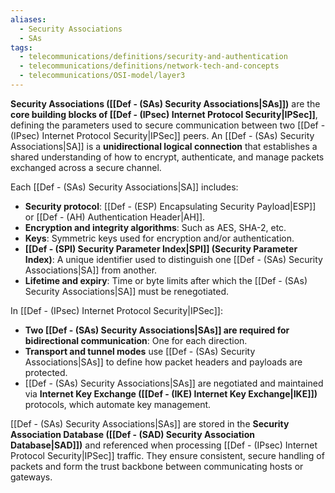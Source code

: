 ```yaml
---
aliases:
  - Security Associations
  - SAs
tags:
  - telecommunications/definitions/security-and-authentication
  - telecommunications/definitions/network-tech-and-concepts
  - telecommunications/OSI-model/layer3
---
```

**Security Associations ([[Def - (SAs) Security Associations|SAs]])** are the **core building blocks of [[Def - (IPsec) Internet Protocol Security|IPSec]]**, defining the parameters used to secure communication between two [[Def - (IPsec) Internet Protocol Security|IPSec]] peers. An [[Def - (SAs) Security Associations|SA]] is a **unidirectional logical connection** that establishes a shared understanding of how to encrypt, authenticate, and manage packets exchanged across a secure channel.

Each [[Def - (SAs) Security Associations|SA]] includes:
- **Security protocol**: [[Def - (ESP) Encapsulating Security Payload|ESP]] or [[Def - (AH) Authentication Header|AH]].
- **Encryption and integrity algorithms**: Such as AES, SHA-2, etc.
- **Keys**: Symmetric keys used for encryption and/or authentication.
- **[[Def - (SPI) Security Parameter Index|SPI]] (Security Parameter Index)**: A unique identifier used to distinguish one [[Def - (SAs) Security Associations|SA]] from another.
- **Lifetime and expiry**: Time or byte limits after which the [[Def - (SAs) Security Associations|SA]] must be renegotiated.

In [[Def - (IPsec) Internet Protocol Security|IPSec]]:
- **Two [[Def - (SAs) Security Associations|SAs]] are required for bidirectional communication**: One for each direction.
- **Transport and tunnel modes** use [[Def - (SAs) Security Associations|SAs]] to define how packet headers and payloads are protected.
- [[Def - (SAs) Security Associations|SAs]] are negotiated and maintained via **Internet Key Exchange ([[Def - (IKE) Internet Key Exchange|IKE]])** protocols, which automate key management.

[[Def - (SAs) Security Associations|SAs]] are stored in the **Security Association Database ([[Def - (SAD) Security Association Database|SAD]])** and referenced when processing [[Def - (IPsec) Internet Protocol Security|IPSec]] traffic. They ensure consistent, secure handling of packets and form the trust backbone between communicating hosts or gateways.
